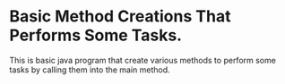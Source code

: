 # Basic Method Creations That Performs Some Tasks.

This is basic java program that create various methods to perform 
some tasks by calling them into the main method.
